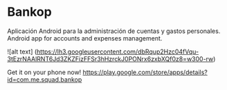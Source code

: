 # Bankop
Aplicación Android para la administración de cuentas y gastos personales.
Android app for accounts and expenses management.

![alt text] (https://lh3.googleusercontent.com/dbRqup2Hzc04fVqu-3tEzrNAAlRNT6Jd3ZKZFizFFSr3hHzrckJ0PONrx6zxbXQf0z8=w300-rw)

Get it on your phone now!
https://play.google.com/store/apps/details?id=com.me.squad.bankop
